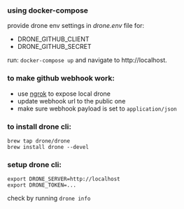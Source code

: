 ### using docker-compose

provide drone env settings in _drone.env_ file for:
- DRONE_GITHUB_CLIENT
- DRONE_GITHUB_SECRET

run: ```docker-compose up``` and navigate to http://localhost.

### to make github webhook work:

- use [ngrok](https://ngrok.com) to expose local drone
- update webhook url to the public one
- make sure webhook payload is set to `application/json`

### to install drone cli:

```
brew tap drone/drone
brew install drone --devel
```

### setup drone cli:

```
export DRONE_SERVER=http://localhost
export DRONE_TOKEN=...
```

check by running `drone info`
